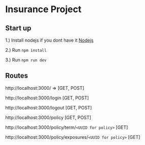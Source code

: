# Insurance Project


## Start up 

1.) Install nodejs if you dont have it [Nodejs](https://nodejs.org/en/download)

2.) Run `npm install`

3.) Run `npm run dev`


## Routes
http://localhost:3000/ => [GET, POST]

http://localhost:3000/login  [GET, POST]

http://localhost:3000/logout [GET, POST]

http://localhost:3000/policy [GET, POST]

http://localhost:3000/policy/term/`<UUID for policy>` [GET]

http://localhost:3000/policy/exposures/`<UUID for policy>` [GET]

